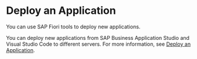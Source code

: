 <!-- loiob6133421c3e341198badbf4be553fd37 -->

# Deploy an Application

You can use SAP Fiori tools to deploy new applications.

You can deploy new applications from SAP Business Application Studio and Visual Studio Code to different servers. For more information, see [Deploy an Application](https://help.sap.com/docs/SAP_FIORI_tools/17d50220bcd848aa854c9c182d65b699/1b7a3be8d99c45aead90528ef472af37.html).

